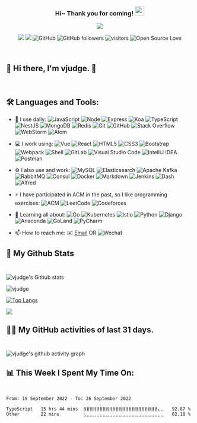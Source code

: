 <!--
<hr>
**vjudge/vjudge** is a ✨ _special_ ✨ repository because its `README.md` (this file) appears on your GitHub profile.

Here are some ideas to get you started:

- 🔭 I’m currently working on ...
- 🌱 I’m currently learning ...
- 👯 I’m looking to collaborate on ...
- 🤔 I’m looking for help with ...
- 💬 Ask me about ...
- 📫 How to reach me: ...
- 😄 Pronouns: ...
- ⚡ Fun fact: ...
-->

<h3 align="center">
    Hi~ Thank you for coming!
    <img src="https://media.giphy.com/media/hvRJCLFzcasrR4ia7z/giphy.gif" width="25px">
</h3>

<!-- Typing SVG - https://github.com/DenverCoder1/readme-typing-svg -->
<!-- Typing SVG Fast Demo - https://readme-typing-svg.herokuapp.com/demo/ -->
<p align="center">
    <img src="https://readme-typing-svg.herokuapp.com?color=e65e2a&width=380&height=45&lines=Full+Stack+developer;Self-taught+Code+Designer;Always+learning+new+things">
</p>

<p align="center">
    <img src="https://img.shields.io/badge/gender-%F0%9F%A4%B5-critical">
    <a href="https://vjudge.com" target="_blank"><img src="https://img.shields.io/badge/website-vjudge.com-orange"></a>
    <!-- https://visitor-badge.glitch.me/ -->
    <img src="https://img.shields.io/badge/dynamic/json?logo=github&label=GitHub&labelColor=495867&color=495867&query=%24.data.totalSubs&url=https%3A%2F%2Fapi.spencerwoo.com%2Fsubstats%2F%3Fsource%3Dgithub%26queryKey%3Dhayschan&style=flat-square" alt="GitHub">
    <img alt="GitHub followers" src="https://img.shields.io/github/followers/vjudge?style=social" />
    <img src="https://visitor-badge.glitch.me/badge?page_id=vjudge.vjudge" alt="visitors">
    <img src="https://badges.frapsoft.com/os/v1/open-source.svg?v=102" alt="Open Source Love">
</p>

<br/>

## 🎉 Hi there, I'm vjudge. 👋
<br />

## 🛠️ **Languages and Tools:**
<!-- https://github.com/simple-icons/simple-icons/blob/develop/slugs.md -->
<!-- https://img.shields.io/badge/{左半部分标签}-{右半部分标签}-{右半部分颜色}.svg?logoWidth=100&logo=【base64编码后的图片数据】 -->
<!--
&logoColor=white
语言类(Node，JavaScript，HTML5，CSS3，Shell，Markdown，Go，TypeScript，Python): #F4606C (红色系)
框架类(Express，Koa，NestJS, Vue，React，Webpack，Bootstrap，Django): #ECAD9E #F05F00 (橙色系)
技术类(RabbitMQ, Apache Kafka): #E6CEAC #FFDC28 (黄色系)
数据库类(MongoDB，Redis，MySQL，Elasticsearch，Consul)：#BEE7E9 #0088FF (蓝色系)
运维工具类(Docker，Kubernetes，Istio，Jenkins)：#19CAAD #3DDC84 (绿色系)
开发工具类(Git，GitLab，Postman，Anaconda)：#BEEDC7 #78FF96 (青色系)
软件类(Dash，Alfred)：#8CC7B5 #01D277 (绿色系)
IDE类(Atom，Visual Studio Code，IntelliJ IDEA，WebStorm, PyCharm): #9B59B6 #7764FA (紫色系)
平台类(GitHub，Stack Overflow，ACM，LeetCode，Codeforces)：#95A5A6 #141E24 (黑色系)
-->
- 🚀 I use daily:
  ![JavaScript](https://img.shields.io/badge/-JavaScript-F4606C.svg?logo=javascript&style=for-the-badge)
  ![Node](https://img.shields.io/badge/-Node.JS-F4606C.svg?logo=Node.js&style=for-the-badge)
  ![Express](https://img.shields.io/badge/-Express.JS-ECAD9E.svg?logo=Express&style=for-the-badge)
  ![Koa](https://img.shields.io/badge/-Koa-ECAD9E?logo=koa&style=for-the-badge)
  ![TypeScript](https://img.shields.io/badge/-TypeScript-F4606C.svg?logo=typescript&style=for-the-badge)
  ![NestJS](https://img.shields.io/badge/-NestJS-ECAD9E.svg?logo=nestjs&style=for-the-badge)
  ![MongoDB](https://img.shields.io/badge/-MongoDB-BEE7E9.svg?logo=mongodb&style=for-the-badge)
  ![Redis](https://img.shields.io/badge/-Redis-BEE7E9.svg?logo=redis&style=for-the-badge)
  ![Git](https://img.shields.io/badge/-Git-BEEDC7.svg?logo=git&style=for-the-badge)
  ![GitHub](https://img.shields.io/badge/-GitHub-95A5A6.svg?logo=github&style=for-the-badge)
  ![Stack Overflow](https://img.shields.io/badge/-Stack%20Overflow-95A5A6.svg?logo=stack-overflow&style=for-the-badge)
  ![WebStorm](https://img.shields.io/badge/-WebStorm-9B59B6.svg?logo=webstorm&style=for-the-badge)
  ![Atom](https://img.shields.io/badge/-Atom-9B59B6.svg?logo=atom&style=for-the-badge)

- 💻 I work using:
  ![Vue](https://img.shields.io/badge/-Vue-ECAD9E.svg?logo=vue.js&style=for-the-badge)
  ![React](https://img.shields.io/badge/-React-ECAD9E.svg?logo=react&style=for-the-badge)
  ![HTML5](https://img.shields.io/badge/-HTML5-F4606C.svg?logo=html5&style=for-the-badge)
  ![CSS3](https://img.shields.io/badge/-CSS3-F4606C.svg?logo=css3&style=for-the-badge)
  ![Bootstrap](https://img.shields.io/badge/-Bootstrap-ECAD9E.svg?logo=bootstrap&style=for-the-badge)
  ![Webpack](https://img.shields.io/badge/-Webpack-ECAD9E.svg?logo=webpack&style=for-the-badge)
  ![Shell](https://img.shields.io/badge/-Shell-F4606C.svg?logo=shell&style=for-the-badge)
  ![GitLab](https://img.shields.io/badge/-GitLab-BEEDC7.svg?logo=gitlab&style=for-the-badge)
  ![Visual Studio Code](https://img.shields.io/badge/-VS%20Code-9B59B6.svg?logo=visual-studio-code&style=for-the-badge)
  ![IntelliJ IDEA](https://img.shields.io/badge/-IntelliJ%20IDEA-9B59B6.svg?logo=intellijidea&style=for-the-badge)
  ![Postman](https://img.shields.io/badge/-Postman-BEEDC7.svg?logo=postman&style=for-the-badge)
  
- ⚙️ I also use and work:
  ![MySQL](https://img.shields.io/badge/-MySQL-BEE7E9.svg?logo=mysql&style=for-the-badge)
  ![Elasticsearch](https://img.shields.io/badge/-Elasticsearch-BEE7E9.svg?logo=elastic&style=for-the-badge)
  ![Apache Kafka](https://img.shields.io/badge/-Apache%20Kafka-E6CEAC.svg?logo=apachekafka&style=for-the-badge)
  ![RabbitMQ](https://img.shields.io/badge/-RabbitMQ-E6CEAC.svg?logo=rabbitmq&style=for-the-badge)
  ![Consul](https://img.shields.io/badge/-Consul-BEE7E9.svg?logo=consul&style=for-the-badge)
  ![Docker](https://img.shields.io/badge/-Docker-19CAAD.svg?logo=docker&style=for-the-badge)
  ![Markdown](https://img.shields.io/badge/-Markdown-F4606C.svg?logo=markdown&style=for-the-badge)
  ![Jenkins](https://img.shields.io/badge/-Jenkins-19CAAD.svg?logo=jenkins&style=for-the-badge)
  ![Dash](https://img.shields.io/badge/-Dash-8CC7B5.svg?logo=dash&style=for-the-badge)
  ![Alfred](https://img.shields.io/badge/-Alfred-8CC7B5.svg?logo=alfred&style=for-the-badge)

- ⚡ I have participated in ACM in the past, so I like programming exercises:
  ![ACM](https://img.shields.io/badge/-ACM-95A5A6.svg?logo=acm&style=for-the-badge)
  ![LeetCode](https://img.shields.io/badge/-LeetCode-95A5A6.svg?logo=leetCode&style=for-the-badge)
  ![Codeforces](https://img.shields.io/badge/-Codeforces-95A5A6.svg?logo=codeforces&style=for-the-badge)

- 🌱 Learning all about:
  ![Go](https://img.shields.io/badge/-Go-F4606C.svg?logo=go&style=for-the-badge)
  ![Kubernetes](https://img.shields.io/badge/-Kubernetes-19CAAD.svg?logo=kubernetes&style=for-the-badge)
  ![Istio](https://img.shields.io/badge/-Istio-19CAAD.svg?logo=istio&style=for-the-badge) 
  ![Python](https://img.shields.io/badge/-Python-F4606C.svg?logo=python&style=for-the-badge)
  ![Django](https://img.shields.io/badge/-Django-ECAD9E.svg?logo=django&style=for-the-badge)
  ![Anaconda](https://img.shields.io/badge/-Anaconda-BEEDC7.svg?logo=anaconda&style=for-the-badge)
  ![GoLand](https://img.shields.io/badge/-GoLand-9B59B6.svg?logo=goland&style=for-the-badge)
  ![PyCharm](https://img.shields.io/badge/-PyCharm-9B59B6.svg?logo=pycharm&style=for-the-badge)
  <!-- ![Java](https://img.shields.io/badge/-java-3f4441?style=for-the-badge&logo=java) -->

- 📫 How to reach me:
  ✉️ [Email](mailto:gradonday@gmail.com) OR ![Wechat](https://img.shields.io/badge/-1156638549-01D277.svg?logo=wechat&logoColor=white)


<!-- START NEW SECTION -->

## 🔭 **My Github Stats** <br /> <br />

<!-- <img src="https://github-readme-stats.vercel.app/api/?username=vjudge&theme=bear&show_icons=true&count_private=true" alt="vjudge's GitHub Stats"> -->

![vjudge's Github stats](https://github-readme-stats.vercel.app/api?username=vjudge&show_icons=true&theme=bear&hide_title=false)

![vjudge](https://github-readme-streak-stats.herokuapp.com/?user=vjudge&theme=dark)

[![Top Langs](https://github-readme-stats.vercel.app/api/top-langs/?username=vjudge&show_icons=true&card_width=450&theme=radical&layout=compact&langs_count=10&hide_title=true)](https://github.com/vjudge)

![](https://github-profile-summary-cards.vercel.app/api/cards/profile-details?username=vjudge&theme=monokai)



<!-- https://github.com/ashutosh00710/github-readme-activity-graph -->
 ## 👨‍💻 **My GitHub activities of last 31 days.** <br /> <br />

![vjudge's github activity graph](https://activity-graph.herokuapp.com/graph?username=vjudge&theme=react-dark&area=true&custom_title=vjudge's%20Graph)



<!-- waka readme - https://github.com/athul/waka-readme -->
## 📊 **This Week I Spent My Time On:** <br /><br />

<!--START_SECTION:waka-->

```text
From: 19 September 2022 - To: 26 September 2022

TypeScript   15 hrs 44 mins  ⣿⣿⣿⣿⣿⣿⣿⣿⣿⣿⣿⣿⣿⣿⣿⣿⣿⣿⣿⣿⣿⣿⣿⣄⣀   92.87 %
Other        22 mins         ⣦⣀⣀⣀⣀⣀⣀⣀⣀⣀⣀⣀⣀⣀⣀⣀⣀⣀⣀⣀⣀⣀⣀⣀⣀   02.18 %
```

<!--END_SECTION:waka-->
